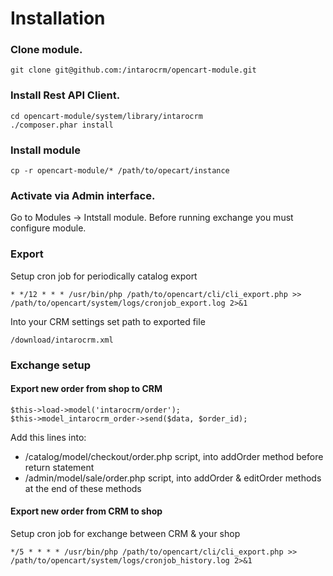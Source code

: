 Installation
============

### Clone module.
```
git clone git@github.com:/intarocrm/opencart-module.git
```

### Install Rest API Client.

```
cd opencart-module/system/library/intarocrm
./composer.phar install
```

### Install module
```
cp -r opencart-module/* /path/to/opecart/instance
```

### Activate via Admin interface.

Go to Modules -> Intstall module. Before running exchange you must configure module.

### Export

Setup cron job for periodically catalog export

```
* */12 * * * /usr/bin/php /path/to/opencart/cli/cli_export.php >> /path/to/opencart/system/logs/cronjob_export.log 2>&1
```

Into your CRM settings set path to exported file

```
/download/intarocrm.xml
```

### Exchange setup


#### Export new order from shop to CRM

```
$this->load->model('intarocrm/order');
$this->model_intarocrm_order->send($data, $order_id);
```

Add this lines into:
* /catalog/model/checkout/order.php script, into addOrder method before return statement
* /admin/model/sale/order.php script, into addOrder & editOrder methods at the end of these methods

#### Export new order from CRM to shop

Setup cron job for exchange between CRM & your shop

```
*/5 * * * * /usr/bin/php /path/to/opencart/cli/cli_export.php >> /path/to/opencart/system/logs/cronjob_history.log 2>&1
```
